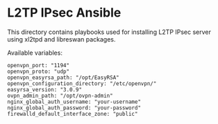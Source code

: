 # L2TP IPsec Ansible

This directory contains playbooks used for installing L2TP IPsec server using xl2tpd and libreswan packages.

Available variables:
```
openvpn_port: "1194"
openvpn_proto: "udp"
openvpn_easyrsa_path: "/opt/EasyRSA"
openvpn_configuration_directory: "/etc/openvpn/"
easyrsa_version: "3.0.9"
ovpn_admin_path: "/opt/ovpn-admin"
nginx_global_auth_username: "your-username"
nginx_global_auth_password: "your-password"
firewalld_default_interface_zone: "public"
```
